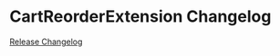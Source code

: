 # CartReorderExtension Changelog

[Release Changelog](https://github.com/spryker/cart-reorder-extension/releases)
